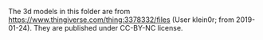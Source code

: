 The 3d models in this folder are from https://www.thingiverse.com/thing:3378332/files (User klein0r; from 2019-01-24). They are published under CC-BY-NC license.
